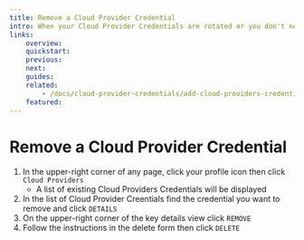 ```yaml
---
title: Remove a Cloud Provider Credential
intro: When your Cloud Provider Credentials are rotated or you don't need to support a given cloud provider account you can remove from Devopness the credentials that are no longer being used.
links:
    overview:
    quickstart:
    previous:
    next:
    guides:
    related:
        - /docs/cloud-provider-credentials/add-cloud-providers-credentials
    featured:
---
```


# Remove a Cloud Provider Credential
1. In the upper-right corner of any page, click your profile icon then click `Cloud Providers`
    - A list of existing Cloud Providers Credentials will be displayed
1. In the list of Cloud Provider Creentials find the credential you want to remove and click `DETAILS`
1. On the upper-right corner of the key details view click `REMOVE`
1. Follow the instructions in the delete form then click `DELETE`
